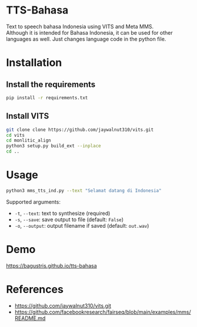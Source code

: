 # TTS-Bahasa

Text to speech bahasa Indonesia using VITS and Meta MMS.  
Although it is intended for Bahasa Indonesia, it can be used for other languages as well. 
Just changes language code in the python file.


# Installation

## Install the requirements

```bash
pip install -r requirements.txt
```
## Install VITS
  
  ```bash
  git clone clone https://github.com/jaywalnut310/vits.git
  cd vits
  cd monlitic_align
  python3 setup.py build_ext --inplace
  cd ..
  
  ```

# Usage

```bash
python3 mms_tts_ind.py --text "Selamat datang di Indonesia"
```
Supported arguments:
- `-t`, `--text`: text to synthesize (required)
- `-s`, `--save`: save output to file (default: `False`)
- `-o`, `--output`: output filename if saved (default: `out.wav`)  


# Demo
https://bagustris.github.io/tts-bahasa

# References  
- https://github.com/jaywalnut310/vits.git
- https://github.com/facebookresearch/fairseq/blob/main/examples/mms/README.md